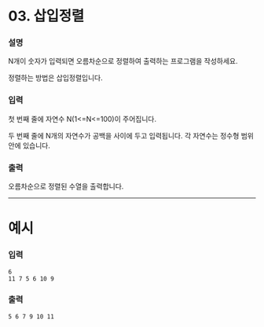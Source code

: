# 03. 삽입정렬
### 설명

N개이 숫자가 입력되면 오름차순으로 정렬하여 출력하는 프로그램을 작성하세요.

정렬하는 방법은 삽입정렬입니다.


### 입력

첫 번째 줄에 자연수 N(1<=N<=100)이 주어집니다.

두 번째 줄에 N개의 자연수가 공백을 사이에 두고 입력됩니다. 각 자연수는 정수형 범위 안에 있습니다.


### 출력

오름차순으로 정렬된 수열을 출력합니다.

---
# 예시
### 입력
```
6
11 7 5 6 10 9
```

### 출력
```
5 6 7 9 10 11
```